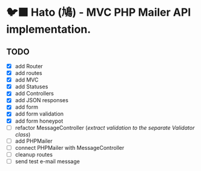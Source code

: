 # 🐦‍⬛ Hato (鳩) - MVC PHP Mailer API implementation.

## TODO

- [x] add Router
- [x] add routes
- [x] add MVC
- [x] add Statuses
- [x] add Controllers
- [x] add JSON responses
- [x] add form
- [x] add form validation
- [x] add form honeypot
- [ ] refactor MessageController (_extract validation to the separate Validator class_)
- [ ] add PHPMailer
- [ ] connect PHPMailer with MessageController
- [ ] cleanup routes
- [ ] send test e-mail message
